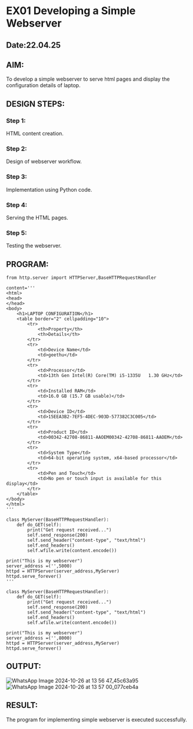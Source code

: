 # EX01 Developing a Simple Webserver
## Date:22.04.25

## AIM:
To develop a simple webserver to serve html pages and display the configuration details of laptop.

## DESIGN STEPS:
### Step 1: 
HTML content creation.

### Step 2:
Design of webserver workflow.

### Step 3:
Implementation using Python code.

### Step 4:
Serving the HTML pages.

### Step 5:
Testing the webserver.

## PROGRAM:
```
from http.server import HTTPServer,BaseHTTPRequestHandler

content='''
<html>
<head>
</head>
<body>
    <h1>LAPTOP CONFIGURATION</h1>
    <table border="2" cellpadding="10">
        <tr>
            <th>Property</th>
            <th>Details</th>
        </tr>
        <tr>
            <td>Device Name</td>
            <td>geethu</td>
        </tr>
        <tr>
            <td>Processor</td>
            <td>13th Gen Intel(R) Core(TM) i5-1335U   1.30 GHz</td>
        </tr>
        <tr>
            <td>Installed RAM</td>
            <td>16.0 GB (15.7 GB usable)</td>
        </tr>
        <tr>
            <td>Device ID</td>
            <td>15EEA3B2-7EF5-4DEC-903D-577382C3C005</td>
        </tr>
        <tr>
            <td>Product ID</td>
            <td>00342-42708-86811-AAOEM00342-42708-86811-AAOEM</td>
        </tr>
        <tr>
            <td>System Type</td>
            <td>64-bit operating system, x64-based processor</td>
        </tr>
        <tr>
            <td>Pen and Touch</td>
            <td>No pen or touch input is available for this display</td>
        </tr>
    </table>
</body>
</html>
'''

class MyServer(BaseHTTPRequestHandler):
    def do_GET(self):
        print("Get request received...")
        self.send_response(200) 
        self.send_header("content-type", "text/html")       
        self.end_headers()
        self.wfile.write(content.encode())

print("This is my webserver") 
server_address =('',5000)
httpd = HTTPServer(server_address,MyServer)
httpd.serve_forever()
'''

class MyServer(BaseHTTPRequestHandler):
    def do_GET(self):
        print("Get request received...")
        self.send_response(200) 
        self.send_header("content-type", "text/html")       
        self.end_headers()
        self.wfile.write(content.encode())

print("This is my webserver") 
server_address =('',8000)
httpd = HTTPServer(server_address,MyServer)
httpd.serve_forever()
```

## OUTPUT:

![WhatsApp Image 2024-10-26 at 13 56 47_45c63a95](https://github.com/user-attachments/assets/2b23b1d3-af59-492e-97e7-2ed30ba08c2a)
![WhatsApp Image 2024-10-26 at 13 57 00_077ceb4a](https://github.com/user-attachments/assets/655b34f0-a5c9-4d58-95dc-099aa5286444)


## RESULT:
The program for implementing simple webserver is executed successfully.
